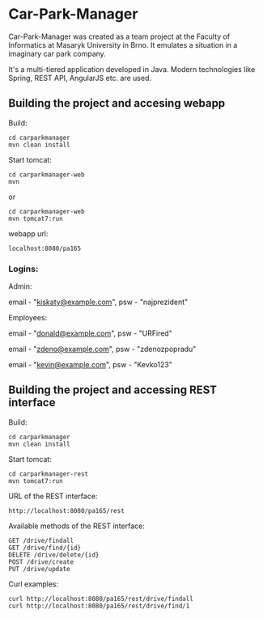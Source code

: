 # Car-Park-Manager

Car-Park-Manager was created as a team project at the Faculty of Informatics at Masaryk University in Brno. It emulates a situation in a imaginary car park company.

It's a multi-tiered application developed in Java. Modern technologies like Spring, REST API, AngularJS etc. are used.

## Building the project and accesing webapp

Build:
```
cd carparkmanager
mvn clean install
```

Start tomcat:
```
cd carparkmanager-web
mvn
```
or
```
cd carparkmanager-web
mvn tomcat7:run
```

webapp url:
```
localhost:8080/pa165
```
### Logins:
Admin:

email - "kiskaty@example.com", psw - "najprezident"


Employees:

email - "donald@example.com", psw - "URFired"

email - "zdeno@example.com", psw - "zdenozpopradu"

email - "kevin@example.com", psw - "Kevko123"




## Building the project and accessing REST interface

Build:

```
cd carparkmanager
mvn clean install
```

Start tomcat:
```
cd carparkmanager-rest
mvn tomcat7:run
```

URL of the REST interface:
```
http://localhost:8080/pa165/rest
```

Available methods of the REST interface:
```
GET /drive/findall
GET /drive/find/{id}
DELETE /drive/delete/{id}
POST /drive/create
PUT /drive/update
```

Curl examples:
```
curl http://localhost:8080/pa165/rest/drive/findall
curl http://localhost:8080/pa165/rest/drive/find/1
```
